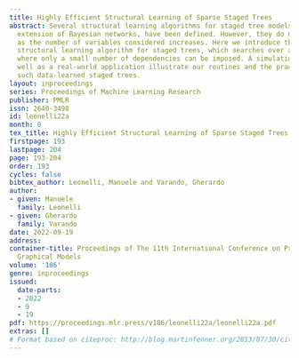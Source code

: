 ```yaml
---
title: Highly Efficient Structural Learning of Sparse Staged Trees
abstract: Several structural learning algorithms for staged tree models, an asymmetric
  extension of Bayesian networks, have been defined. However, they do not scale efficiently
  as the number of variables considered increases. Here we introduce the first scalable
  structural learning algorithm for staged trees, which searches over a space of models
  where only a small number of dependencies can be imposed. A simulation study as
  well as a real-world application illustrate our routines and the practical use of
  such data-learned staged trees.
layout: inproceedings
series: Proceedings of Machine Learning Research
publisher: PMLR
issn: 2640-3498
id: leonelli22a
month: 0
tex_title: Highly Efficient Structural Learning of Sparse Staged Trees
firstpage: 193
lastpage: 204
page: 193-204
order: 193
cycles: false
bibtex_author: Leonelli, Manuele and Varando, Gherardo
author:
- given: Manuele
  family: Leonelli
- given: Gherardo
  family: Varando
date: 2022-09-19
address:
container-title: Proceedings of The 11th International Conference on Probabilistic
  Graphical Models
volume: '186'
genre: inproceedings
issued:
  date-parts:
  - 2022
  - 9
  - 19
pdf: https://proceedings.mlr.press/v186/leonelli22a/leonelli22a.pdf
extras: []
# Format based on citeproc: http://blog.martinfenner.org/2013/07/30/citeproc-yaml-for-bibliographies/
---
```


